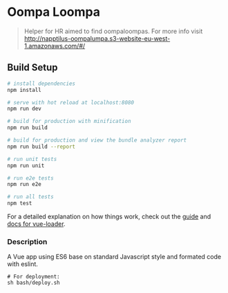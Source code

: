 # Oompa Loompa

> Helper for HR aimed to find oompaloompas.
> For more info visit http://napptilus-oompalumpa.s3-website-eu-west-1.amazonaws.com/#/

## Build Setup

``` bash
# install dependencies
npm install

# serve with hot reload at localhost:8080
npm run dev

# build for production with minification
npm run build

# build for production and view the bundle analyzer report
npm run build --report

# run unit tests
npm run unit

# run e2e tests
npm run e2e

# run all tests
npm test
```

For a detailed explanation on how things work, check out the [guide](http://vuejs-templates.github.io/webpack/) and [docs for vue-loader](http://vuejs.github.io/vue-loader).

### Description
A Vue app using ES6 base on standard Javascript style and formated code with eslint.

```
# For deployment:
sh bash/deploy.sh
```


